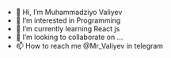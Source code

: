 - 👋 Hi, I’m Muhammadziyo Valiyev
- 👀 I’m interested in Programming
- 🌱 I’m currently learning React js
- 💞️ I’m looking to collaborate on ...
- 📫 How to reach me @Mr_Valiyev in telegram

<!---
Muhammadziyo-web/Muhammadziyo-web is a ✨ special ✨ repository because its `README.md` (this file) appears on your GitHub profile.
You can click the Preview link to take a look at your changes.
--->
